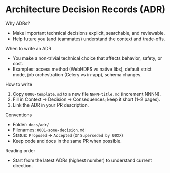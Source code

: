 # Architecture Decision Records (ADR)

Why ADRs?
- Make important technical decisions explicit, searchable, and reviewable.
- Help future you (and teammates) understand the context and trade-offs.

When to write an ADR
- You make a non-trivial technical choice that affects behavior, safety, or cost.
- Examples: access method (WebHDFS vs native libs), default strict mode, job orchestration (Celery vs in-app), schema changes.

How to write
1) Copy `0000-template.md` to a new file `NNNN-title.md` (increment NNNN).
2) Fill in Context → Decision → Consequences; keep it short (1–2 pages).
3) Link the ADR in your PR description.

Conventions
- Folder: `docs/adr/`
- Filenames: `0001-some-decision.md`
- Status: `Proposed` → `Accepted` (or `Superseded by 00XX`)
- Keep code and docs in the same PR when possible.

Reading order
- Start from the latest ADRs (highest number) to understand current direction.

